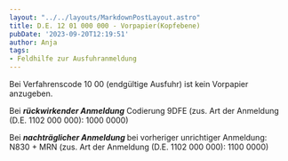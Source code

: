 ```yaml
---
layout: "../../layouts/MarkdownPostLayout.astro"
title: D.E. 12 01 000 000 - Vorpapier(Kopfebene)
pubDate: '2023-09-20T12:19:51'
author: Anja
tags:
- Feldhilfe zur Ausfuhranmeldung
---
```


Bei Verfahrenscode 10 00 (endgültige Ausfuhr) ist kein Vorpapier anzugeben.

Bei ***rückwirkender Anmeldung*** Codierung 9DFE (zus. Art der Anmeldung (D.E. 1102 000 000): 1000 0000)

Bei <strong><em>nachträglicher Anmeldung </em></strong>bei vorheriger unrichtiger Anmeldung: N830 + MRN (zus. Art der Anmeldung (D.E. 1102 000 000): 1100 0000)